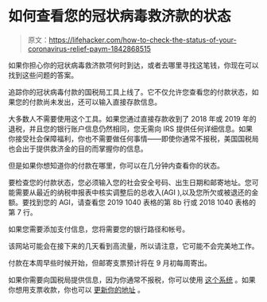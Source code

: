 # 如何查看您的冠状病毒救济款的状态

> 原文：<https://lifehacker.com/how-to-check-the-status-of-your-coronavirus-relief-paym-1842868515>

如果你担心你的冠状病毒救济款项何时到达，或者去哪里寻找这笔钱，你现在可以找到这些问题的答案。



追踪你的冠状病毒付款的国税局工具上线了。它不仅允许您查看您的付款状态，如果您的付款尚未发出，还可以输入直接存款信息。

大多数人不需要使用这个工具。如果您通过直接存款收到了 2018 年或 2019 年的退税，并且您的银行账户信息仍然相同，您无需向 IRS 提供任何详细信息。如果你接受社会保障福利，你也不需要做任何事情——即使你通常不报税，美国国税局也会出于提供救济金的目的而掌握你的信息。

但是如果你想知道你的付款在哪里，你可以在几分钟内查看你的状态。

要检查您的付款状态，您必须输入您的社会安全号码、出生日期和邮寄地址。您可能需要从最近的纳税申报表中核实调整后的总收入(AGI ),以及您所欠或被退还的金额。要找到您的 AGI，请查看您 2019 1040 表格的第 8b 行或 2018 1040 表格的第 7 行。

如果您需要添加支付信息，您将需要您的银行路径和帐号。

该网站可能会在接下来的几天看到高流量，所以请注意，它可能不会完美地工作。

付款在本周早些时候开始，但邮寄支票预计将在 9 月初每周寄出。

如果你需要向国税局提供信息，因为你通常不报税，你可以使用 [这个系统](https://www.irs.gov/coronavirus/non-filers-enter-payment-info-here) 。如果你想用支票收款，你也可以 [更新你的地址](https://www.irs.gov/taxtopics/tc157) 。